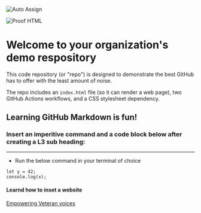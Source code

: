 ![Auto Assign](https://github.com/Vetsindevops/demo-repository/actions/workflows/auto-assign.yml/badge.svg)

![Proof HTML](https://github.com/Vetsindevops/demo-repository/actions/workflows/proof-html.yml/badge.svg)

# Welcome to your organization's demo respository
This code repository (or "repo") is designed to demonstrate the best GitHub has to offer with the least amount of noise.

The repo includes an `index.html` file (so it can render a web page), two GitHub Actions workflows, and a CSS stylesheet dependency.

## Learning GitHub Markdown is fun! 
### Insert an imperitive command and a code block below after creating a L3 sub heading:

***

  - Run the below command in your terminal of choice

```
let y = 42;
console.log(x);
```

#### Learnd how to inset a website 

[Empowering Veteran voices](https://www.vetsindevops.com/)




